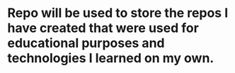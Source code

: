 # Repo will be used to store the repos I have created that were used for educational purposes and technologies I learned on my own.
